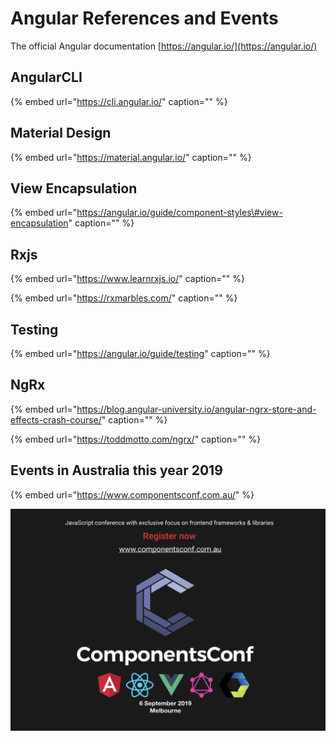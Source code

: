 # Angular References and Events

The official Angular documentation [https://angular.io/](https://angular.io/)

## AngularCLI

{% embed url="https://cli.angular.io/" caption="" %}

## Material Design

{% embed url="https://material.angular.io/" caption="" %}

## View Encapsulation

{% embed url="https://angular.io/guide/component-styles\#view-encapsulation" caption="" %}

## Rxjs

{% embed url="https://www.learnrxjs.io/" caption="" %}

{% embed url="https://rxmarbles.com/" caption="" %}

## Testing

{% embed url="https://angular.io/guide/testing" caption="" %}

## NgRx

{% embed url="https://blog.angular-university.io/angular-ngrx-store-and-effects-crash-course/" caption="" %}

{% embed url="https://toddmotto.com/ngrx/" caption="" %}

## Events in Australia this year 2019

{% embed url="https://www.componentsconf.com.au/" %}

![](../.gitbook/assets/mel-conference-ad.png)

